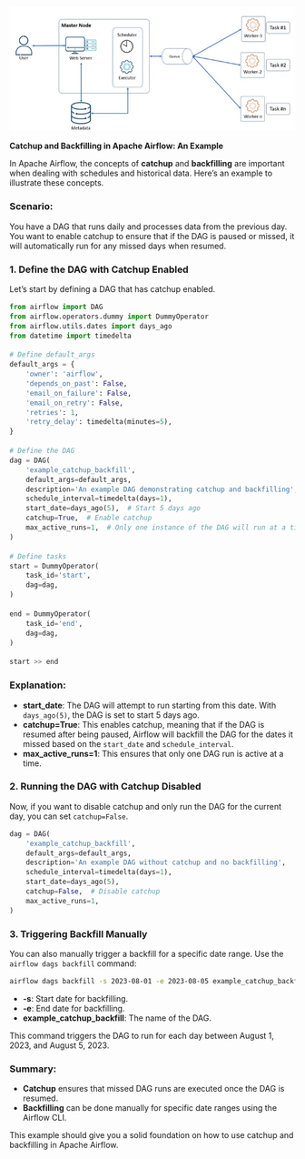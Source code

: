 ![alt text](airflow-components.png)

**Catchup and Backfilling in Apache Airflow: An Example**

In Apache Airflow, the concepts of **catchup** and **backfilling** are important when dealing with schedules and historical data. Here’s an example to illustrate these concepts.

### Scenario:
You have a DAG that runs daily and processes data from the previous day. You want to enable catchup to ensure that if the DAG is paused or missed, it will automatically run for any missed days when resumed.

### 1. Define the DAG with Catchup Enabled

Let’s start by defining a DAG that has catchup enabled.

```python
from airflow import DAG
from airflow.operators.dummy import DummyOperator
from airflow.utils.dates import days_ago
from datetime import timedelta

# Define default_args
default_args = {
    'owner': 'airflow',
    'depends_on_past': False,
    'email_on_failure': False,
    'email_on_retry': False,
    'retries': 1,
    'retry_delay': timedelta(minutes=5),
}

# Define the DAG
dag = DAG(
    'example_catchup_backfill',
    default_args=default_args,
    description='An example DAG demonstrating catchup and backfilling',
    schedule_interval=timedelta(days=1),
    start_date=days_ago(5),  # Start 5 days ago
    catchup=True,  # Enable catchup
    max_active_runs=1,  # Only one instance of the DAG will run at a time
)

# Define tasks
start = DummyOperator(
    task_id='start',
    dag=dag,
)

end = DummyOperator(
    task_id='end',
    dag=dag,
)

start >> end
```

### Explanation:
- **start_date**: The DAG will attempt to run starting from this date. With `days_ago(5)`, the DAG is set to start 5 days ago.
- **catchup=True**: This enables catchup, meaning that if the DAG is resumed after being paused, Airflow will backfill the DAG for the dates it missed based on the `start_date` and `schedule_interval`.
- **max_active_runs=1**: This ensures that only one DAG run is active at a time.

### 2. Running the DAG with Catchup Disabled

Now, if you want to disable catchup and only run the DAG for the current day, you can set `catchup=False`.

```python
dag = DAG(
    'example_catchup_backfill',
    default_args=default_args,
    description='An example DAG without catchup and no backfilling',
    schedule_interval=timedelta(days=1),
    start_date=days_ago(5),
    catchup=False,  # Disable catchup
    max_active_runs=1,
)
```

### 3. Triggering Backfill Manually

You can also manually trigger a backfill for a specific date range. Use the `airflow dags backfill` command:

```bash
airflow dags backfill -s 2023-08-01 -e 2023-08-05 example_catchup_backfill
```

- **-s**: Start date for backfilling.
- **-e**: End date for backfilling.
- **example_catchup_backfill**: The name of the DAG.

This command triggers the DAG to run for each day between August 1, 2023, and August 5, 2023.

### Summary:
- **Catchup** ensures that missed DAG runs are executed once the DAG is resumed.
- **Backfilling** can be done manually for specific date ranges using the Airflow CLI.

This example should give you a solid foundation on how to use catchup and backfilling in Apache Airflow.